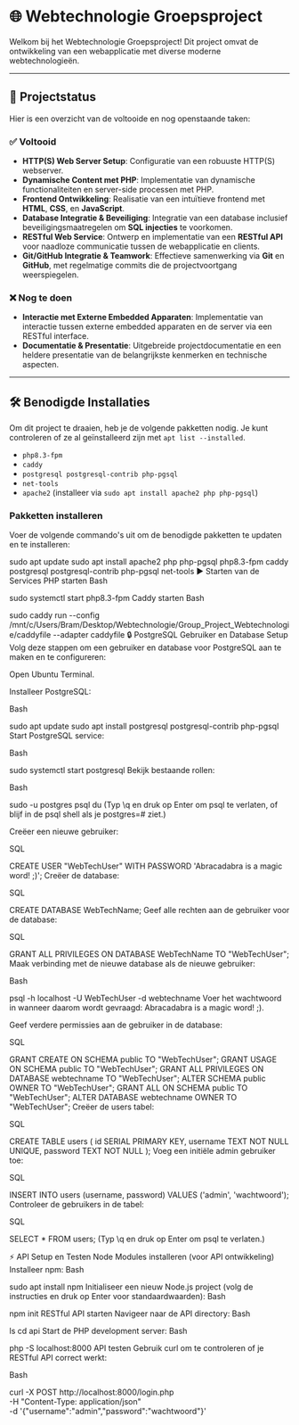 # 🌐 Webtechnologie Groepsproject

Welkom bij het Webtechnologie Groepsproject! Dit project omvat de ontwikkeling van een webapplicatie met diverse moderne webtechnologieën.

---

## 🚀 Projectstatus

Hier is een overzicht van de voltooide en nog openstaande taken:

### ✅ Voltooid

* **HTTP(S) Web Server Setup**: Configuratie van een robuuste HTTP(S) webserver.
* **Dynamische Content met PHP**: Implementatie van dynamische functionaliteiten en server-side processen met PHP.
* **Frontend Ontwikkeling**: Realisatie van een intuïtieve frontend met **HTML**, **CSS**, en **JavaScript**.
* **Database Integratie & Beveiliging**: Integratie van een database inclusief beveiligingsmaatregelen om **SQL injecties** te voorkomen.
* **RESTful Web Service**: Ontwerp en implementatie van een **RESTful API** voor naadloze communicatie tussen de webapplicatie en clients.
* **Git/GitHub Integratie & Teamwork**: Effectieve samenwerking via **Git** en **GitHub**, met regelmatige commits die de projectvoortgang weerspiegelen.

### ❌ Nog te doen

* **Interactie met Externe Embedded Apparaten**: Implementatie van interactie tussen externe embedded apparaten en de server via een RESTful interface.
* **Documentatie & Presentatie**: Uitgebreide projectdocumentatie en een heldere presentatie van de belangrijkste kenmerken en technische aspecten.

---

## 🛠️ Benodigde Installaties

Om dit project te draaien, heb je de volgende pakketten nodig. Je kunt controleren of ze al geïnstalleerd zijn met `apt list --installed`.

* `php8.3-fpm`
* `caddy`
* `postgresql postgresql-contrib php-pgsql`
* `net-tools`
* `apache2` (installeer via `sudo apt install apache2 php php-pgsql`)

### Pakketten installeren

Voer de volgende commando's uit om de benodigde pakketten te updaten en te installeren:


sudo apt update
sudo apt install apache2 php php-pgsql php8.3-fpm caddy postgresql postgresql-contrib php-pgsql net-tools
▶️ Starten van de Services
PHP starten
Bash

sudo systemctl start php8.3-fpm
Caddy starten
Bash

sudo caddy run --config /mnt/c/Users/Bram/Desktop/Webtechnologie/Group_Project_Webtechnologie/caddyfile --adapter caddyfile
🔒 PostgreSQL Gebruiker en Database Setup
Volg deze stappen om een gebruiker en database voor PostgreSQL aan te maken en te configureren:

Open Ubuntu Terminal.

Installeer PostgreSQL:

Bash

sudo apt update
sudo apt install postgresql postgresql-contrib php-pgsql
Start PostgreSQL service:

Bash

sudo systemctl start postgresql
Bekijk bestaande rollen:

Bash

sudo -u postgres psql
du
(Typ \q en druk op Enter om psql te verlaten, of blijf in de psql shell als je postgres=# ziet.)

Creëer een nieuwe gebruiker:

SQL

CREATE USER "WebTechUser" WITH PASSWORD 'Abracadabra is a magic word! ;)';
Creëer de database:

SQL

CREATE DATABASE WebTechName;
Geef alle rechten aan de gebruiker voor de database:

SQL

GRANT ALL PRIVILEGES ON DATABASE WebTechName TO "WebTechUser";
Maak verbinding met de nieuwe database als de nieuwe gebruiker:

Bash

psql -h localhost -U WebTechUser -d webtechname
Voer het wachtwoord in wanneer daarom wordt gevraagd: Abracadabra is a magic word! ;).

Geef verdere permissies aan de gebruiker in de database:

SQL

GRANT CREATE ON SCHEMA public TO "WebTechUser";
GRANT USAGE ON SCHEMA public TO "WebTechUser";
GRANT ALL PRIVILEGES ON DATABASE webtechname TO "WebTechUser";
ALTER SCHEMA public OWNER TO "WebTechUser";
GRANT ALL ON SCHEMA public TO "WebTechUser";
ALTER DATABASE webtechname OWNER TO "WebTechUser";
Creëer de users tabel:

SQL

CREATE TABLE users (
    id SERIAL PRIMARY KEY,
    username TEXT NOT NULL UNIQUE,
    password TEXT NOT NULL
);
Voeg een initiële admin gebruiker toe:

SQL

INSERT INTO users (username, password) VALUES ('admin', 'wachtwoord');
Controleer de gebruikers in de tabel:

SQL

SELECT * FROM users;
(Typ \q en druk op Enter om psql te verlaten.)

⚡ API Setup en Testen
Node Modules installeren (voor API ontwikkeling)
Installeer npm:
Bash

sudo apt install npm
Initialiseer een nieuw Node.js project (volg de instructies en druk op Enter voor standaardwaarden):
Bash

npm init
RESTful API starten
Navigeer naar de API directory:
Bash

ls
cd api
Start de PHP development server:
Bash

php -S localhost:8000
API testen
Gebruik curl om te controleren of je RESTful API correct werkt:

Bash

curl -X POST http://localhost:8000/login.php \
-H "Content-Type: application/json" \
-d '{"username":"admin","password":"wachtwoord"}'
